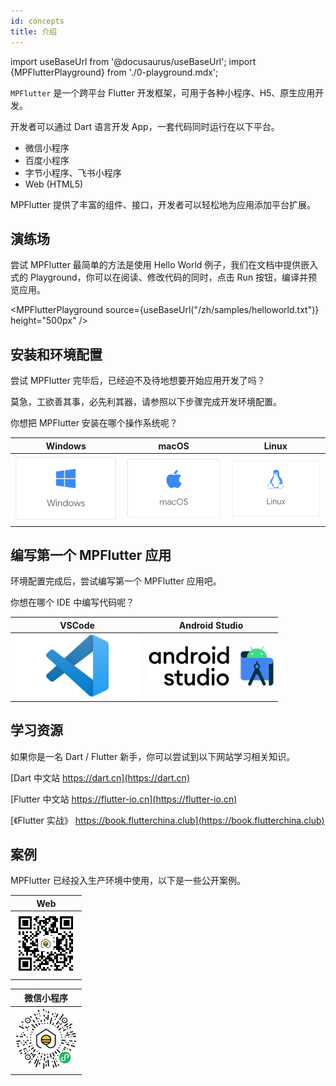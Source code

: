 ```yaml
---
id: concepts
title: 介绍
---
```


import useBaseUrl from '@docusaurus/useBaseUrl';
import {MPFlutterPlayground} from './0-playground.mdx';

`MPFlutter` 是一个跨平台 Flutter 开发框架，可用于各种小程序、H5、原生应用开发。

开发者可以通过 Dart 语言开发 App，一套代码同时运行在以下平台。

* 微信小程序
* 百度小程序
* 字节小程序、飞书小程序
* Web (HTML5)

MPFlutter 提供了丰富的组件、接口，开发者可以轻松地为应用添加平台扩展。

## 演练场

尝试 MPFlutter 最简单的方法是使用 Hello World 例子，我们在文档中提供嵌入式的 Playground，你可以在阅读、修改代码的同时，点击 Run 按钮，编译并预览应用。

<MPFlutterPlayground source={useBaseUrl("/zh/samples/helloworld.txt")} height="500px" />

## 安装和环境配置

尝试 MPFlutter 完毕后，已经迫不及待地想要开始应用开发了吗？

莫急，工欲善其事，必先利其器，请参照以下步骤完成开发环境配置。

你想把 MPFlutter 安装在哪个操作系统呢？

|  Windows | macOS | Linux |
|  ----  |  ----  |  ----  |
| [![Windows](./assets/platform-windows.png)](./install-windows)  | [![macOS](./assets/platform-macos.png)](./install-macos)  | [![Linux](./assets/platform-linux.png)](./install-linux)  |

## 编写第一个 MPFlutter 应用

环境配置完成后，尝试编写第一个 MPFlutter 应用吧。

你想在哪个 IDE 中编写代码呢？

|  VSCode | Android Studio |
|  ----  |  ----  |
| [![VSCode](./assets/ide-vs.png)](./first-app-vs) | [![Android Studio](./assets/ide-as.png)](./first-app-as) |

## 学习资源

如果你是一名 Dart / Flutter 新手，你可以尝试到以下网站学习相关知识。

[Dart 中文站 https://dart.cn](https://dart.cn)

[Flutter 中文站 https://flutter-io.cn](https://flutter-io.cn)

[《Flutter 实战》 https://book.flutterchina.club](https://book.flutterchina.club)

## 案例

MPFlutter 已经投入生产环境中使用，以下是一些公开案例。

|  Web   |
|  ----  |
| ![](./assets/users/web-yidoutang.png)  |


|  微信小程序   |
|  ----  |
| ![](./assets/users/weapp-yidoutang.png)  |